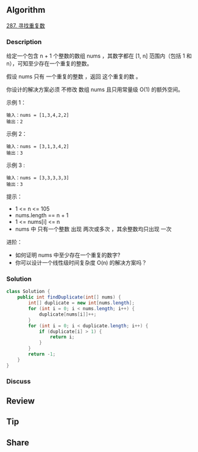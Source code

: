 ## Algorithm

[287. 寻找重复数](https://leetcode.cn/problems/find-the-duplicate-number/description/?envType=study-plan-v2&envId=top-100-liked)

### Description

给定一个包含 n + 1 个整数的数组 nums ，其数字都在 [1, n] 范围内（包括 1 和 n），可知至少存在一个重复的整数。

假设 nums 只有 一个重复的整数 ，返回 这个重复的数 。

你设计的解决方案必须 不修改 数组 nums 且只用常量级 O(1) 的额外空间。

示例 1：

```
输入：nums = [1,3,4,2,2]
输出：2
```

示例 2：

```
输入：nums = [3,1,3,4,2]
输出：3
```

示例 3 :

```
输入：nums = [3,3,3,3,3]
输出：3
```

提示：

- 1 <= n <= 105
- nums.length == n + 1
- 1 <= nums[i] <= n
- nums 中 只有一个整数 出现 两次或多次 ，其余整数均只出现 一次

进阶：

- 如何证明 nums 中至少存在一个重复的数字?
- 你可以设计一个线性级时间复杂度 O(n) 的解决方案吗？

### Solution

```java
class Solution {
    public int findDuplicate(int[] nums) {
        int[] duplicate = new int[nums.length];
        for (int i = 0; i < nums.length; i++) {
            duplicate[nums[i]]++;
        }
        for (int i = 0; i < duplicate.length; i++) {
            if (duplicate[i] > 1) {
                return i;
            }
        }
        return -1;
    }
}
```

### Discuss

## Review


## Tip


## Share
